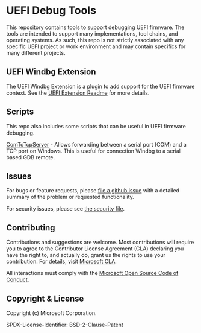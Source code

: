 # UEFI Debug Tools

This repository contains tools to support debugging UEFI firmware. The tools are
intended to support many implementations, tool chains, and operating systems. As
such, this repo is not strictly associated with any specific UEFI project or work
environment and may contain specifics for many different projects.

## UEFI Windbg Extension

The UEFI Windbg Extension is a plugin to add support for the UEFI firmware context.
See the [UEFI Extension Readme](UefiDbgExt/readme.md) for more details.

## Scripts

This repo also includes some scripts that can be useful in UEFI firmware debugging.

[ComToTcpServer](Scripts/ComToTcpServer.py) - Allows forwarding between a serial
port (COM) and a TCP port on Windows. This is useful for connection Windbg to a serial
based GDB remote.

## Issues

For bugs or feature requests, please [file a github issue](https://github.com/microsoft/uefi_debug_tools/issues/new/choose)
with a detailed summary of the problem or requested functionality.

For security issues, please see [the security file](SECURITY.md).

## Contributing

Contributions and suggestions are welcome. Most contributions will require you to
agree to the Contributor License Agreement (CLA) declaring you have the right to,
and actually do, grant us the rights to use your contribution. For details, visit
[Microsoft CLA](https://cla.microsoft.com).

All interactions must comply with the [Microsoft Open Source Code of Conduct](https://opensource.microsoft.com/codeofconduct/).

## Copyright & License

Copyright (c) Microsoft Corporation.

SPDX-License-Identifier: BSD-2-Clause-Patent
